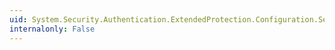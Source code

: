```yaml
---
uid: System.Security.Authentication.ExtendedProtection.Configuration.ServiceNameElement.#ctor
internalonly: False
---
```

